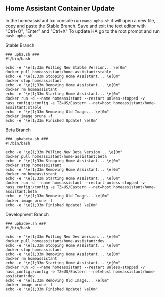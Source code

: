 ## Home Assistant Container Update ##

In the homeassistant lxc console run `nano upha.sh`
it will open a new file, copy and paste the Stable Branch.
Save and exit the text editor with "Ctrl+O", "Enter" and "Ctrl+X"
To update HA go to the root prompt and run `bash upha.sh`

Stable Branch
```
### upha.sh ###
#!/bin/bash

echo -e "\e[1;33m Pulling New Stable Version... \e[0m"
docker pull homeassistant/home-assistant:stable
echo -e "\e[1;33m Stopping Home Assistant... \e[0m"
docker stop homeassistant
echo -e "\e[1;33m Removing Home Assistant... \e[0m"
docker rm homeassistant
echo -e "\e[1;33m Starting Home Assistant... \e[0m"
docker run -d --name homeassistant --restart unless-stopped -v hass_config:/config -e TZ=US/Eastern --net=host homeassistant/home-assistant:stable
echo -e "\e[1;33m Removing Old Image... \e[0m"
docker image prune -f
echo -e "\e[1;33m Finished Update! \e[0m"
```

Beta Branch
```
### uphabeta.sh ###
#!/bin/bash

echo -e "\e[1;33m Pulling New Beta Version... \e[0m"
docker pull homeassistant/home-assistant:beta
echo -e "\e[1;33m Stopping Home Assistant... \e[0m"
docker stop homeassistant
echo -e "\e[1;33m Removing Home Assistant... \e[0m"
docker rm homeassistant
echo -e "\e[1;33m Starting Home Assistant... \e[0m"
docker run -d --name homeassistant --restart unless-stopped -v hass_config:/config -e TZ=US/Eastern --net=host homeassistant/home-assistant:beta
echo -e "\e[1;33m Removing Old Image... \e[0m"
docker image prune -f
echo -e "\e[1;33m Finished Update! \e[0m"
```

Development Branch
```
### uphadev.sh ###
#!/bin/bash

echo -e "\e[1;33m Pulling New Dev Version... \e[0m"
docker pull homeassistant/home-assistant:dev
echo -e "\e[1;33m Stopping Home Assistant... \e[0m"
docker stop homeassistant
echo -e "\e[1;33m Removing Home Assistant... \e[0m"
docker rm homeassistant
echo -e "\e[1;33m Starting Home Assistant... \e[0m"
docker run -d --name homeassistant --restart unless-stopped -v hass_config:/config -e TZ=US/Eastern --net=host homeassistant/home-assistant:dev
echo -e "\e[1;33m Removing Old Image... \e[0m"
docker image prune -f
echo -e "\e[1;33m Finished Update! \e[0m"
```
